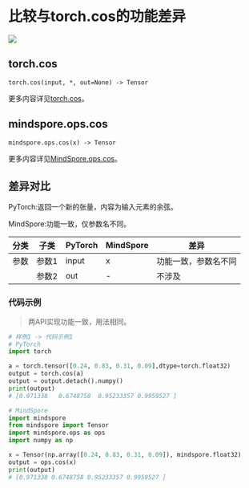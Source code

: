 # 比较与torch.cos的功能差异

<a href="https://gitee.com/mindspore/docs/blob/master/docs/mindspore/source_zh_cn/note/api_mapping/pytorch_diff/cos.md" target="_blank"><img src="https://mindspore-website.obs.cn-north-4.myhuaweicloud.com/website-images/master/resource/_static/logo_source.png"></a>

## torch.cos

``` text
torch.cos(input, *, out=None) -> Tensor
```

更多内容详见[torch.cos](https://pytorch.org/docs/1.8.1/generated/torch.cos.html)。

## mindspore.ops.cos

```text
mindspore.ops.cos(x) -> Tensor
```

更多内容详见[MindSpore.ops.cos](https://www.mindspore.cn/docs/zh-CN/master/api_python/ops/mindspore.ops.cos.html)。

## 差异对比

PyTorch:返回一个新的张量，内容为输入元素的余弦。

MindSpore:功能一致，仅参数名不同。

| 分类 | 子类  | PyTorch | MindSpore | 差异                                     |
| ---- | ----- | ------- | --------- | ---------------------------------------- |
| 参数 | 参数1 | input   | x         | 功能一致，参数名不同                    |
|      | 参数2 | out     | -         | 不涉及 |

### 代码示例

> 两API实现功能一致，用法相同。

```python
# 样例1 -> 代码示例1
# PyTorch
import torch

a = torch.tensor([0.24, 0.83, 0.31, 0.09],dtype=torch.float32)
output = torch.cos(a)
output = output.detach().numpy()
print(output)
# [0.971338   0.6748758  0.95233357 0.9959527 ]

# MindSpore
import mindspore
from mindspore import Tensor
import mindspore.ops as ops
import numpy as np

x = Tensor(np.array([0.24, 0.83, 0.31, 0.09]), mindspore.float32)
output = ops.cos(x)
print(output)
# [0.971338 0.6748758 0.95233357 0.9959527 ]
```
